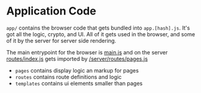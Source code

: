 # Application Code

`app/` contains the browser code that gets bundled into `app.[hash].js`. It's got all the logic, crypto, and UI. All of it gets used in the browser, and some of it by the server for server side rendering.

The main entrypoint for the browser is [main.js](./main.js) and on the server [routes/index.js](./routes/index.js) gets imported by [/server/routes/pages.js](../server/routes/pages.js)

- `pages` contains display logic an markup for pages
- `routes` contains route definitions and logic
- `templates` contains ui elements smaller than pages
